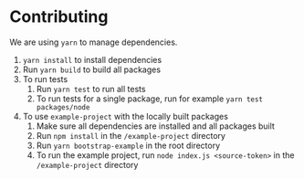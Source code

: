 # Contributing

We are using `yarn` to manage dependencies.

1. `yarn install` to install dependencies
2. Run `yarn build` to build all packages
3. To run tests
   1. Run `yarn test` to run all tests
   2. To run tests for a single package, run for example `yarn test packages/node`
4. To use `example-project` with the locally built packages
   1. Make sure all dependencies are installed and all packages built
   2. Run `npm install` in the `/example-project` directory
   3. Run `yarn bootstrap-example` in the root directory
   4. To run the example project, run `node index.js <source-token>` in the `/example-project` directory
